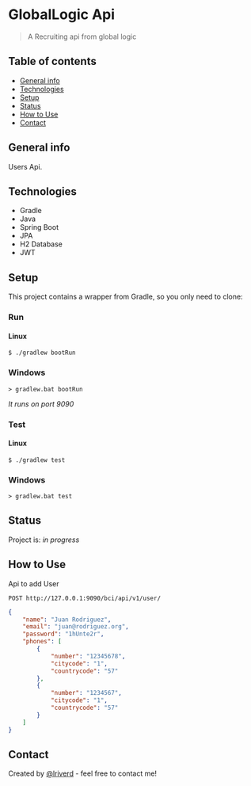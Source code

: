 # GlobalLogic Api
> A Recruiting api from global logic

## Table of contents
* [General info](#general-info)
* [Technologies](#technologies)
* [Setup](#setup)
* [Status](#status)
* [How to Use](#how-to-use)
* [Contact](#contact)

## General info
Users Api.

## Technologies
* Gradle
* Java
* Spring Boot
* JPA
* H2 Database
* JWT

## Setup
This project contains a wrapper from Gradle, so you only need to clone:
### Run
#### Linux
```shell script
$ ./gradlew bootRun
```

### Windows
```shell script
> gradlew.bat bootRun
```

_It runs on port 9090_

### Test
#### Linux
```shell script
$ ./gradlew test
```

### Windows
```shell script
> gradlew.bat test
```

## Status
Project is: _in progress_

## How to Use
Api to add User
```
POST http://127.0.0.1:9090/bci/api/v1/user/
```
```json
{
    "name": "Juan Rodriguez",
    "email": "juan@rodriguez.org",
    "password": "1hUnte2r",
    "phones": [
        {
            "number": "12345678",
            "citycode": "1",
            "countrycode": "57"
        },
        {
            "number": "1234567",
            "citycode": "1",
            "countrycode": "57"
        }
    ]
}
```


## Contact
Created by [@lriverd](https://github.com/lriverd) - feel free to contact me!